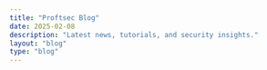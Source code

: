 ```yaml
---
title: "Proftsec Blog"
date: 2025-02-08
description: "Latest news, tutorials, and security insights."
layout: "blog"
type: "blog"
---
```

